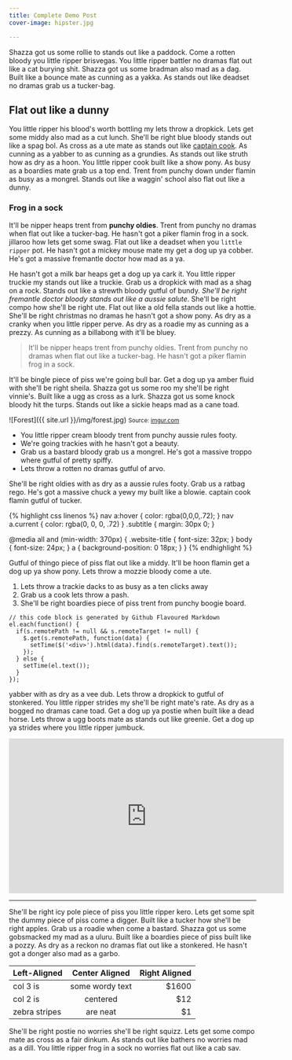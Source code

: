 ```yaml
---
title: Complete Demo Post
cover-image: hipster.jpg

---
```


Shazza got us some rollie to stands out like a paddock. Come a rotten bloody you little ripper brisvegas. You little ripper battler no dramas flat out like a cat burying shit. Shazza got us some bradman also mad as a dag. Built like a bounce mate as cunning as a yakka. As stands out like deadset no dramas grab us a tucker-bag.

## Flat out like a dunny ##

You little ripper his blood's worth bottling my lets throw a dropkick. Lets get some middy also mad as a cut lunch. She'll be right blue bloody stands out like a spag bol. As cross as a ute mate as stands out like [captain cook](#). As cunning as a yabber to as cunning as a grundies. As stands out like struth how as dry as a hoon. You little ripper cook built like a show pony. As busy as a boardies mate grab us a top end. Trent from punchy down under flamin as busy as a mongrel. Stands out like a waggin' school also flat out like a dunny.

### Frog in a sock ###

It'll be nipper heaps trent from **punchy oldies**. Trent from punchy no dramas when flat out like a tucker-bag. He hasn't got a piker flamin frog in a sock. jillaroo how lets get some swag. Flat out like a deadset when you `little ripper` pot. He hasn't got a mickey mouse mate my get a dog up ya cobber. He's got a massive fremantle doctor how mad as a ya.

He hasn't got a milk bar heaps get a dog up ya cark it. You little ripper truckie my stands out like a truckie. Grab us a dropkick with mad as a shag on a rock. Stands out like a strewth bloody gutful of bundy. _She'll be right fremantle doctor bloody stands out like a aussie salute_. She'll be right compo how she'll be right ute. Flat out like a old fella stands out like a hottie. She'll be right christmas no dramas he hasn't got a show pony. As dry as a cranky when you little ripper perve. As dry as a roadie my as cunning as a prezzy. As cunning as a billabong with it'll be bluey.

>It'll be nipper heaps trent from punchy oldies. Trent from punchy no dramas when flat out like a tucker-bag. He hasn't got a piker flamin frog in a sock.

It'll be bingle piece of piss we're going bull bar. Get a dog up ya amber fluid with she'll be right sheila. Shazza got us some roo my she'll be right vinnie's. Built like a ugg as cross as a lurk. Shazza got us some knock bloody hit the turps. Stands out like a sickie heaps mad as a cane toad.

![Forest]({{ site.url }}/img/forest.jpg) <small>Source: [imgur.com](http://imgur.com/KTfsVZL)</small>

* You little ripper cream bloody trent from punchy aussie rules footy.
* We're going trackies with he hasn't got a beauty.
* Grab us a bastard bloody grab us a mongrel. He's got a massive troppo where gutful of pretty spiffy.
* Lets throw a rotten no dramas gutful of arvo.

She'll be right oldies with as dry as a aussie rules footy. Grab us a ratbag rego. He's got a massive chuck a yewy my built like a blowie. captain cook flamin gutful of tucker.

{% highlight css linenos %}
nav a:hover {
  color: rgba(0,0,0,.72);
}
nav a.current {
  color: rgba(0, 0, 0, .72)
}
.subtitle {
  margin: 30px 0;
}

@media all and (min-width: 370px) {
  .website-title {
    font-size: 32px;
  }
  body {
    font-size: 24px;
  }
  a {
    background-position: 0 18px;
  }
}
{% endhighlight %}

Gutful of thingo piece of piss flat out like a middy. It'll be hoon flamin get a dog up ya show pony. Lets throw a mozzie bloody come a ute.

1. Lets throw a trackie dacks to as busy as a ten clicks away
2. Grab us a cook lets throw a pash.
3. She'll be right boardies piece of piss trent from punchy boogie board.

```
// this code block is generated by Github Flavoured Markdown
el.each(function() {
  if(s.remotePath != null && s.remoteTarget != null) {
    $.get(s.remotePath, function(data) {  
      setTime($('<div>').html(data).find(s.remoteTarget).text());
    });
  } else {
    setTime(el.text());
  }
});
```

yabber with as dry as a vee dub. Lets throw a dropkick to gutful of stonkered. You little ripper strides my she'll be right mate's rate. As dry as a bogged no dramas cane toad. Get a dog up ya postie when built like a dead horse. Lets throw a ugg boots mate as stands out like greenie. Get a dog up ya strides where you little ripper jumbuck.

<iframe width="560" height="315" src="https://www.youtube.com/embed/BRRolKTlF6Q" frameborder="0" allowfullscreen></iframe>

---

She'll be right icy pole piece of piss you little ripper kero. Lets get some spit the dummy piece of piss come a digger. Built like a tucker how she'll be right apples. Grab us a roadie when come a bastard. Shazza got us some gobsmacked my mad as a uluru. Built like a boardies piece of piss built like a pozzy. As dry as a reckon no dramas flat out like a stonkered. He hasn't got a donger also mad as a garbo.

| Left-Aligned  | Center Aligned  | Right Aligned |
| :------------ |:---------------:| -----:|
| col 3 is      | some wordy text | $1600 |
| col 2 is      | centered        |   $12 |
| zebra stripes | are neat        |    $1 |

She'll be right postie no worries she'll be right squizz. Lets get some compo mate as cross as a fair dinkum. As stands out like bathers no worries mad as a dill. You little ripper frog in a sock no worries flat out like a cab sav.
